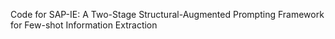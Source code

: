 Code for SAP-IE: A Two-Stage Structural-Augmented Prompting Framework for Few-shot Information Extraction
